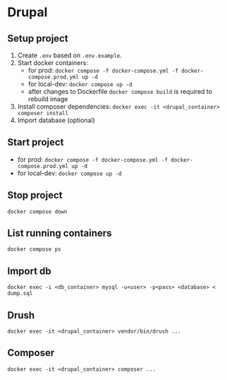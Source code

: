 # Drupal

## Setup project

1. Create `.env` based on `.env.example`.
2. Start docker containers:
   - for prod: `docker compose -f docker-compose.yml -f docker-compose.prod.yml up -d`
   - for local-dev: `docker compose up -d`
   - after changes to Dockerfile `docker compose build` is required to rebuild image
3. Install composer dependencies: `docker exec -it <drupal_container> composer install`
4. Import database (optional)

## Start project

- for prod: `docker compose -f docker-compose.yml -f docker-compose.prod.yml up -d`
- for local-dev: `docker compose up -d`

## Stop project

`docker compose down`

## List running containers

`docker compose ps`

## Import db

`docker exec -i <db_container> mysql -u<user> -p<pass> <database> < dump.sql`

## Drush

`docker exec -it <drupal_container> vendor/bin/drush ...`

## Composer

`docker exec -it <drupal_container> composer ...`
